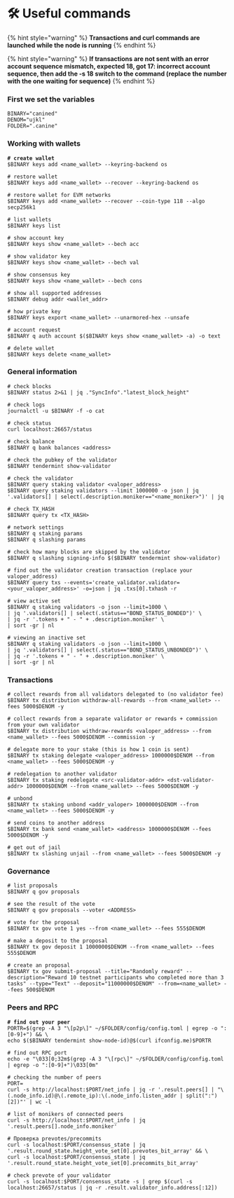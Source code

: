 # 🛠️ Useful commands

{% hint style="warning" %}
**Transactions and curl commands are launched while the node is running**
{% endhint %}

{% hint style="warning" %}
**If transactions are not sent with an error account sequence mismatch, expected 18, got 17: incorrect account sequence, then add the -s 18 switch to the command (replace the number with the one waiting for sequence)**
{% endhint %}

### First we set the variables

```shell
BINARY="canined"
DENOM="ujkl"
FOLDER=".canine"
```

### **Working with wallets**

<pre class="language-shell"><code class="lang-shell"><strong># create wallet
</strong>$BINARY keys add &#x3C;name_wallet> --keyring-backend os

# restore wallet
$BINARY keys add &#x3C;name_wallet> --recover --keyring-backend os

# restore wallet for EVM networks
$BINARY keys add &#x3C;name_wallet> --recover --coin-type 118 --algo secp256k1

# list wallets
$BINARY keys list

# show account key
$BINARY keys show &#x3C;name_wallet> --bech acc

# show validator key
$BINARY keys show &#x3C;name_wallet> --bech val

# show consensus key
$BINARY keys show &#x3C;name_wallet> --bech cons

# show all supported addresses
$BINARY debug addr &#x3C;wallet_addr>

# how private key
$BINARY keys export &#x3C;name_wallet> --unarmored-hex --unsafe

# account request
$BINARY q auth account $($BINARY keys show &#x3C;name_wallet> -a) -o text

# delete wallet
$BINARY keys delete &#x3C;name_wallet>
</code></pre>

### General information

```shell
# check blocks
$BINARY status 2>&1 | jq ."SyncInfo"."latest_block_height"

# check logs
journalctl -u $BINARY -f -o cat

# check status
curl localhost:26657/status

# check balance
$BINARY q bank balances <address>

# check the pubkey of the validator
$BINARY tendermint show-validator

# check the validator
$BINARY query staking validator <valoper_address>
$BINARY query staking validators --limit 1000000 -o json | jq '.validators[] | select(.description.moniker=="<name_moniker>")' | jq

# check TX_HASH
$BINARY query tx <TX_HASH>

# network settings
$BINARY q staking params
$BINARY q slashing params

# check how many blocks are skipped by the validator
$BINARY q slashing signing-info $($BINARY tendermint show-validator)

# find out the validator creation transaction (replace your valoper_address)
$BINARY query txs --events='create_validator.validator=<your_valoper_address>' -o=json | jq .txs[0].txhash -r

# view active set
$BINARY q staking validators -o json --limit=1000 \
| jq '.validators[] | select(.status=="BOND_STATUS_BONDED")' \
| jq -r '.tokens + " - " + .description.moniker' \
| sort -gr | nl

# viewing an inactive set
$BINARY q staking validators -o json --limit=1000 \
| jq '.validators[] | select(.status=="BOND_STATUS_UNBONDED")' \
| jq -r '.tokens + " - " + .description.moniker' \
| sort -gr | nl
```

### Transactions

```shell
# collect rewards from all validators delegated to (no validator fee)
$BINARY tx distribution withdraw-all-rewards --from <name_wallet> --fees 5000$DENOM -y

# collect rewards from a separate validator or rewards + commission from your own validator
$BINARY tx distribution withdraw-rewards <valoper_address> --from <name_wallet> --fees 5000$DENOM --commission -y

# delegate more to your stake (this is how 1 coin is sent)
$BINARY tx staking delegate <valoper_address> 1000000$DENOM --from <name_wallet> --fees 5000$DENOM -y

# redelegation to another validator
$BINARY tx staking redelegate <src-validator-addr> <dst-validator-addr> 1000000$DENOM --from <name_wallet> --fees 5000$DENOM -y

# unbond 
$BINARY tx staking unbond <addr_valoper> 1000000$DENOM --from <name_wallet> --fees 5000$DENOM -y

# send coins to another address
$BINARY tx bank send <name_wallet> <address> 1000000$DENOM --fees 5000$DENOM -y

# get out of jail
$BINARY tx slashing unjail --from <name_wallet> --fees 5000$DENOM -y
```

### Governance

```shell
# list proposals
$BINARY q gov proposals

# see the result of the vote
$BINARY q gov proposals --voter <ADDRESS>

# vote for the proposal
$BINARY tx gov vote 1 yes --from <name_wallet> --fees 555$DENOM

# make a deposit to the proposal
$BINARY tx gov deposit 1 1000000$DENOM --from <name_wallet> --fees 555$DENOM

# create an proposal
$BINARY tx gov submit-proposal --title="Randomly reward" --description="Reward 10 testnet participants who completed more than 3 tasks" --type="Text" --deposit="11000000$DENOM" --from=<name_wallet> --fees 500$DENOM
```

### Peers and RPC

<pre class="language-shell"><code class="lang-shell"><strong># find out your peer
</strong>PORTR=$(grep -A 3 "\[p2p\]" ~/$FOLDER/config/config.toml | egrep -o ":[0-9]+") &#x26;&#x26; \
echo $($BINARY tendermint show-node-id)@$(curl ifconfig.me)$PORTR

# find out RPC port
echo -e "\033[0;32m$(grep -A 3 "\[rpc\]" ~/$FOLDER/config/config.toml | egrep -o ":[0-9]+")\033[0m"

# checking the number of peers
PORT=
curl -s http://localhost:$PORT/net_info | jq -r '.result.peers[] | "\(.node_info.id)@\(.remote_ip):\(.node_info.listen_addr | split(":")[2])"' | wc -l

# list of monikers of connected peers
curl -s http://localhost:$PORT/net_info | jq '.result.peers[].node_info.moniker'

# Проверка prevotes/precommits
curl -s localhost:$PORT/consensus_state | jq '.result.round_state.height_vote_set[0].prevotes_bit_array' &#x26;&#x26; \
curl -s localhost:$PORT/consensus_state | jq '.result.round_state.height_vote_set[0].precommits_bit_array'

# check prevote of your validator
curl -s localhost:$PORT/consensus_state -s | grep $(curl -s localhost:26657/status | jq -r .result.validator_info.address[:12])
</code></pre>
